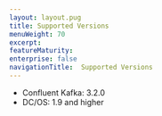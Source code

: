 ```yaml
---
layout: layout.pug
title: Supported Versions
menuWeight: 70
excerpt:
featureMaturity:
enterprise: false
navigationTitle:  Supported Versions
---
```


- Confluent Kafka: 3.2.0
- DC/OS: 1.9 and higher

